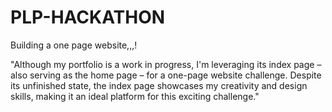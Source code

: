 # PLP-HACKATHON
Building a one page website,,,!

"Although my portfolio is a work in progress, I'm leveraging its index page – also serving as the home page – for a one-page website challenge. Despite its unfinished state, the index page showcases my creativity and design skills, making it an ideal platform for this exciting challenge."
